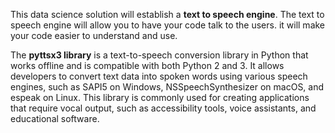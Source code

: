 
This data science solution will establish a **text to speech engine**.  The text to speech engine will allow you to have your code talk to the users. it will make your code easier to understand and use.  

The **pyttsx3 library** is a text-to-speech conversion library in Python that works offline and is compatible with both Python 2 and 3. It allows developers to convert text data into spoken words using various speech engines, such as SAPI5 on Windows, NSSpeechSynthesizer on macOS, and espeak on Linux. This library is commonly used for creating applications that require vocal output, such as accessibility tools, voice assistants, and educational software.

